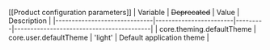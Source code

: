 [[Product configuration parameters]]
| Variable                     | ~~Deprecated~~    | Value   | Description                              |
|------------------------------|------------------------|---------|------------------------------------------|
| core.theming.defaultTheme    | core.user.defaultTheme | 'light' | Default application theme                |